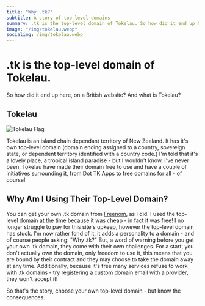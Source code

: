 ```yaml
---
title: "Why .tk?"
subtitle: A story of top-level domains
summary: .tk is the top-level domain of Tokelau. So how did it end up here, on a British website? And what is Tokelau?
image: "/img/tokelau.webp"
socialimg: /img/tokelau.webp
---
```


# .tk is the top-level domain of Tokelau.

So how did it end up here, on a British website? And what is Tokelau?

## Tokelau

![Tokelau Flag](https://upload.wikimedia.org/wikipedia/commons/thumb/8/8e/Flag_of_Tokelau.svg/640px-Flag_of_Tokelau.svg.png)

Tokelau is an island chain dependant territory of New Zealand. It has it's own top-level domain (domain ending assigned to a country, sovereign state, or dependent territory identified with a country code.) I'm told that it's a lovely place, a tropical island paradise - but I wouldn't know, I've never been. Tokelau have made their domain free to use and have a couple of initiatives surrounding it, from Dot TK Apps to free domains for all - of course!

## Why Am I Using Their Top-Level Domain?

You can get your own .tk domain from [Freenom](https://freenom.com), as I did. I used the top-level domain at the time because it was cheap - in fact it was free! I no longer struggle to pay for this site's upkeep, however the top-level domain has stuck. I'm now rather fond of it, it adds a personality to a domain - and of course people asking: "Why .tk?" But, a word of warning before you get your own .tk domain, they come with their own challenges. For a start, you don't actually own the domain, only freedom to use it, this means that you are bound by their contract and they may choose to take the domain away at any time. Additionally, because it's free many services refuse to work with .tk domains - try registering a custom domain email with a provider, they won't accept it!

So that's the story, choose your own top-level domain - but know the consequences.
